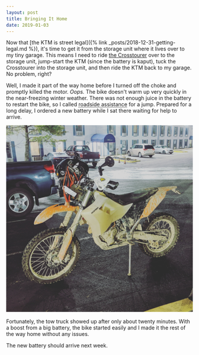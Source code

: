```yaml
---
layout: post
title: Bringing It Home
date: 2019-01-03
---
```


Now that [the KTM is street legal]({% link _posts/2018-12-31-getting-legal.md %}), it's time to get it from the storage unit where it lives over to my tiny garage. This means I need to ride [the Crosstourer](/assets/img/vfr1200x.jpg) over to the storage unit, jump-start the KTM (since the battery is kaput), tuck the Crosstourer into the storage unit, and then ride the KTM back to my garage. No problem, right?

Well, I made it part of the way home before I turned off the choke and promptly killed the motor. _Oops._ The bike doesn't warm up very quickly in the near-freezing winter weather. There was not enough juice in the battery to restart the bike, so I called <abbr title="Thankfully, I opted into the roadside assistance coverage from my insurance company. That was $5 well spent.">roadside assistance</abbr> for a jump. Prepared for a long delay, I ordered a new battery while I sat there waiting for help to arrive.

[![waiting for roadside assistance](/assets/img/ktm505-awaitingjump.jpg "waiting for roadside assistance")](https://www.instagram.com/p/BsMfYRDHMNV/)

Fortunately, the tow truck showed up after only about twenty minutes. With a boost from a big battery, the bike started easily and I made it the rest of the way home without any issues.

The new battery should arrive next week.
